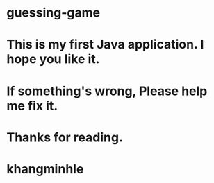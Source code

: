 # guessing-game
# This is my first Java application. I hope you like it.
# If something's wrong, Please help me fix it.
# Thanks for reading.
# khangminhle
